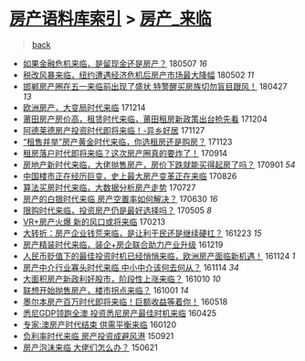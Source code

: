 [房产语料库索引](../../README.md)  > [房产_来临](房产_来临.md)
====
> [back](../README.md)

- [如果金融危机来临，是留现金还是房产？](http://jkwz.applinzi.com/ittc/7100391594580771850.html#%E5%A6%82%E6%9E%9C%E9%87%91%E8%9E%8D%E5%8D%B1%E6%9C%BA%E6%9D%A5%E4%B8%B4%EF%BC%8C%E6%98%AF%E7%95%99%E7%8E%B0%E9%87%91%E8%BF%98%E6%98%AF%E6%88%BF%E4%BA%A7%EF%BC%9F) 180507 *16* 
- [税改风暴来临，纽约遭遇经济危机后房产市场最大降幅](http://jkwz.applinzi.com/ittc/7098564350724015111.html#%E7%A8%8E%E6%94%B9%E9%A3%8E%E6%9A%B4%E6%9D%A5%E4%B8%B4%EF%BC%8C%E7%BA%BD%E7%BA%A6%E9%81%AD%E9%81%87%E7%BB%8F%E6%B5%8E%E5%8D%B1%E6%9C%BA%E5%90%8E%E6%88%BF%E4%BA%A7%E5%B8%82%E5%9C%BA%E6%9C%80%E5%A4%A7%E9%99%8D%E5%B9%85) 180502 *11* 
- [邯郸房产圈在五一来临前出现了盛状 特警醒买房族切勿盲目跟风！](http://jkwz.applinzi.com/ittc/7096777708971492368.html#%E9%82%AF%E9%83%B8%E6%88%BF%E4%BA%A7%E5%9C%88%E5%9C%A8%E4%BA%94%E4%B8%80%E6%9D%A5%E4%B8%B4%E5%89%8D%E5%87%BA%E7%8E%B0%E4%BA%86%E7%9B%9B%E7%8A%B6+%E7%89%B9%E8%AD%A6%E9%86%92%E4%B9%B0%E6%88%BF%E6%97%8F%E5%88%87%E5%8B%BF%E7%9B%B2%E7%9B%AE%E8%B7%9F%E9%A3%8E%EF%BC%81) 180427 *13* 
- [欧洲房产，大变局时代来临](http://jkwz.applinzi.com/ittc/7046898524661220368.html#%E6%AC%A7%E6%B4%B2%E6%88%BF%E4%BA%A7%EF%BC%8C%E5%A4%A7%E5%8F%98%E5%B1%80%E6%97%B6%E4%BB%A3%E6%9D%A5%E4%B8%B4) 171214  
- [莆田房产房价高，租赁时代来临，莆田租房新政策出台抢先看](http://jkwz.applinzi.com/ittc/7043252286048961553.html#%E8%8E%86%E7%94%B0%E6%88%BF%E4%BA%A7%E6%88%BF%E4%BB%B7%E9%AB%98%EF%BC%8C%E7%A7%9F%E8%B5%81%E6%97%B6%E4%BB%A3%E6%9D%A5%E4%B8%B4%EF%BC%8C%E8%8E%86%E7%94%B0%E7%A7%9F%E6%88%BF%E6%96%B0%E6%94%BF%E7%AD%96%E5%87%BA%E5%8F%B0%E6%8A%A2%E5%85%88%E7%9C%8B) 171204  
- [阿德莱德房产投资时代即将来临！-异乡好居](http://jkwz.applinzi.com/ittc/7040641041298899985.html#%E9%98%BF%E5%BE%B7%E8%8E%B1%E5%BE%B7%E6%88%BF%E4%BA%A7%E6%8A%95%E8%B5%84%E6%97%B6%E4%BB%A3%E5%8D%B3%E5%B0%86%E6%9D%A5%E4%B8%B4%EF%BC%81-%E5%BC%82%E4%B9%A1%E5%A5%BD%E5%B1%85) 171127  
- [“租售并举”房产黄金时代来临，你选租房还是购房？](http://jkwz.applinzi.com/ittc/7039138320972514321.html#%E2%80%9C%E7%A7%9F%E5%94%AE%E5%B9%B6%E4%B8%BE%E2%80%9D%E6%88%BF%E4%BA%A7%E9%BB%84%E9%87%91%E6%97%B6%E4%BB%A3%E6%9D%A5%E4%B8%B4%EF%BC%8C%E4%BD%A0%E9%80%89%E7%A7%9F%E6%88%BF%E8%BF%98%E6%98%AF%E8%B4%AD%E6%88%BF%EF%BC%9F) 171123  
- [租房落户时代即将来临？这次房产圈真的要炸了！](http://jkwz.applinzi.com/ittc/7013177502732911632.html#%E7%A7%9F%E6%88%BF%E8%90%BD%E6%88%B7%E6%97%B6%E4%BB%A3%E5%8D%B3%E5%B0%86%E6%9D%A5%E4%B8%B4%EF%BC%9F%E8%BF%99%E6%AC%A1%E6%88%BF%E4%BA%A7%E5%9C%88%E7%9C%9F%E7%9A%84%E8%A6%81%E7%82%B8%E4%BA%86%EF%BC%81) 170914  
- [房地产新时代来临，大佬抛售房产，房价下跌就能买得起房了吗？](http://jkwz.applinzi.com/ittc/7008394269096936465.html#%E6%88%BF%E5%9C%B0%E4%BA%A7%E6%96%B0%E6%97%B6%E4%BB%A3%E6%9D%A5%E4%B8%B4%EF%BC%8C%E5%A4%A7%E4%BD%AC%E6%8A%9B%E5%94%AE%E6%88%BF%E4%BA%A7%EF%BC%8C%E6%88%BF%E4%BB%B7%E4%B8%8B%E8%B7%8C%E5%B0%B1%E8%83%BD%E4%B9%B0%E5%BE%97%E8%B5%B7%E6%88%BF%E4%BA%86%E5%90%97%EF%BC%9F) 170901 *54* 
- [中国楼市正在经历巨变，史上最大房产变革正在来临](http://jkwz.applinzi.com/ittc/7006190346172892176.html#%E4%B8%AD%E5%9B%BD%E6%A5%BC%E5%B8%82%E6%AD%A3%E5%9C%A8%E7%BB%8F%E5%8E%86%E5%B7%A8%E5%8F%98%EF%BC%8C%E5%8F%B2%E4%B8%8A%E6%9C%80%E5%A4%A7%E6%88%BF%E4%BA%A7%E5%8F%98%E9%9D%A9%E6%AD%A3%E5%9C%A8%E6%9D%A5%E4%B8%B4) 170826  
- [算法买房时代来临，大数据分析房产走势](http://jkwz.applinzi.com/ittc/6994985985228932113.html#%E7%AE%97%E6%B3%95%E4%B9%B0%E6%88%BF%E6%97%B6%E4%BB%A3%E6%9D%A5%E4%B8%B4%EF%BC%8C%E5%A4%A7%E6%95%B0%E6%8D%AE%E5%88%86%E6%9E%90%E6%88%BF%E4%BA%A7%E8%B5%B0%E5%8A%BF) 170727  
- [房产的白银时代来临 房产空置率如何解决？](http://jkwz.applinzi.com/ittc/6984982157767214084.html#%E6%88%BF%E4%BA%A7%E7%9A%84%E7%99%BD%E9%93%B6%E6%97%B6%E4%BB%A3%E6%9D%A5%E4%B8%B4+%E6%88%BF%E4%BA%A7%E7%A9%BA%E7%BD%AE%E7%8E%87%E5%A6%82%E4%BD%95%E8%A7%A3%E5%86%B3%EF%BC%9F) 170630 *16* 
- [限购时代来临，投资房产仍是最好选择吗？](http://jkwz.applinzi.com/ittc/6964222478820836357.html#%E9%99%90%E8%B4%AD%E6%97%B6%E4%BB%A3%E6%9D%A5%E4%B8%B4%EF%BC%8C%E6%8A%95%E8%B5%84%E6%88%BF%E4%BA%A7%E4%BB%8D%E6%98%AF%E6%9C%80%E5%A5%BD%E9%80%89%E6%8B%A9%E5%90%97%EF%BC%9F) 170505 *8* 
- [VR+房产火爆 新的风口或将来临](http://jkwz.applinzi.com/ittc/6934187883278894084.html#VR%2B%E6%88%BF%E4%BA%A7%E7%81%AB%E7%88%86+%E6%96%B0%E7%9A%84%E9%A3%8E%E5%8F%A3%E6%88%96%E5%B0%86%E6%9D%A5%E4%B8%B4) 170213  
- [大转折：房产企业钱荒来临，是让利于民还是继续硬扛？](http://jkwz.applinzi.com/ittc/6914805803940054021.html#%E5%A4%A7%E8%BD%AC%E6%8A%98%EF%BC%9A%E6%88%BF%E4%BA%A7%E4%BC%81%E4%B8%9A%E9%92%B1%E8%8D%92%E6%9D%A5%E4%B8%B4%EF%BC%8C%E6%98%AF%E8%AE%A9%E5%88%A9%E4%BA%8E%E6%B0%91%E8%BF%98%E6%98%AF%E7%BB%A7%E7%BB%AD%E7%A1%AC%E6%89%9B%EF%BC%9F) 161223 *15* 
- [房产精装时代来临，装企+房企联合助力产业升级](http://jkwz.applinzi.com/ittc/6913323263400084485.html#%E6%88%BF%E4%BA%A7%E7%B2%BE%E8%A3%85%E6%97%B6%E4%BB%A3%E6%9D%A5%E4%B8%B4%EF%BC%8C%E8%A3%85%E4%BC%81%2B%E6%88%BF%E4%BC%81%E8%81%94%E5%90%88%E5%8A%A9%E5%8A%9B%E4%BA%A7%E4%B8%9A%E5%8D%87%E7%BA%A7) 161219  
- [人民币贬值下的最佳投资时机已经悄悄来临，欧洲房产面临新机遇！](http://jkwz.applinzi.com/ittc/6904007181631751173.html#%E4%BA%BA%E6%B0%91%E5%B8%81%E8%B4%AC%E5%80%BC%E4%B8%8B%E7%9A%84%E6%9C%80%E4%BD%B3%E6%8A%95%E8%B5%84%E6%97%B6%E6%9C%BA%E5%B7%B2%E7%BB%8F%E6%82%84%E6%82%84%E6%9D%A5%E4%B8%B4%EF%BC%8C%E6%AC%A7%E6%B4%B2%E6%88%BF%E4%BA%A7%E9%9D%A2%E4%B8%B4%E6%96%B0%E6%9C%BA%E9%81%87%EF%BC%81) 161124 *1* 
- [房产中介行业寡头时代来临 中小中介该何去何从？](http://jkwz.applinzi.com/ittc/6900346759779189765.html#%E6%88%BF%E4%BA%A7%E4%B8%AD%E4%BB%8B%E8%A1%8C%E4%B8%9A%E5%AF%A1%E5%A4%B4%E6%97%B6%E4%BB%A3%E6%9D%A5%E4%B8%B4+%E4%B8%AD%E5%B0%8F%E4%B8%AD%E4%BB%8B%E8%AF%A5%E4%BD%95%E5%8E%BB%E4%BD%95%E4%BB%8E%EF%BC%9F) 161114 *34* 
- [大面积房产新政利好股市，阶段性上涨来临？](http://jkwz.applinzi.com/ittc/6887393804553815044.html#%E5%A4%A7%E9%9D%A2%E7%A7%AF%E6%88%BF%E4%BA%A7%E6%96%B0%E6%94%BF%E5%88%A9%E5%A5%BD%E8%82%A1%E5%B8%82%EF%BC%8C%E9%98%B6%E6%AE%B5%E6%80%A7%E4%B8%8A%E6%B6%A8%E6%9D%A5%E4%B8%B4%EF%BC%9F) 161010 *10* 
- [联想开始抛售房产，楼市拐点来临？](http://jkwz.applinzi.com/ittc/6883996085659370500.html#%E8%81%94%E6%83%B3%E5%BC%80%E5%A7%8B%E6%8A%9B%E5%94%AE%E6%88%BF%E4%BA%A7%EF%BC%8C%E6%A5%BC%E5%B8%82%E6%8B%90%E7%82%B9%E6%9D%A5%E4%B8%B4%EF%BC%9F) 161001 *14* 
- [墨尔本房产百万时代即将来临！巨额收益等着你！](http://jkwz.applinzi.com/ittc/6833592426803233796.html#%E5%A2%A8%E5%B0%94%E6%9C%AC%E6%88%BF%E4%BA%A7%E7%99%BE%E4%B8%87%E6%97%B6%E4%BB%A3%E5%8D%B3%E5%B0%86%E6%9D%A5%E4%B8%B4%EF%BC%81%E5%B7%A8%E9%A2%9D%E6%94%B6%E7%9B%8A%E7%AD%89%E7%9D%80%E4%BD%A0%EF%BC%81) 160518  
- [悉尼GDP领跑全澳 投资悉尼房产最佳时机来临](http://jkwz.applinzi.com/ittc/6824960721737483268.html#%E6%82%89%E5%B0%BCGDP%E9%A2%86%E8%B7%91%E5%85%A8%E6%BE%B3+%E6%8A%95%E8%B5%84%E6%82%89%E5%B0%BC%E6%88%BF%E4%BA%A7%E6%9C%80%E4%BD%B3%E6%97%B6%E6%9C%BA%E6%9D%A5%E4%B8%B4) 160425  
- [专家:澳房产时代结束 供需平衡来临](http://jkwz.applinzi.com/ittc/6789395863738778628.html#%E4%B8%93%E5%AE%B6%3A%E6%BE%B3%E6%88%BF%E4%BA%A7%E6%97%B6%E4%BB%A3%E7%BB%93%E6%9D%9F+%E4%BE%9B%E9%9C%80%E5%B9%B3%E8%A1%A1%E6%9D%A5%E4%B8%B4) 160120  
- [负利率时代来临 房产投资成避风港](http://jkwz.applinzi.com/ittc/6744495314112398341.html#%E8%B4%9F%E5%88%A9%E7%8E%87%E6%97%B6%E4%BB%A3%E6%9D%A5%E4%B8%B4+%E6%88%BF%E4%BA%A7%E6%8A%95%E8%B5%84%E6%88%90%E9%81%BF%E9%A3%8E%E6%B8%AF) 150921  
- [房产泡沫来临 大佬们怎么办？](http://jkwz.applinzi.com/ittc/547650611423482745.html#%E6%88%BF%E4%BA%A7%E6%B3%A1%E6%B2%AB%E6%9D%A5%E4%B8%B4+%E5%A4%A7%E4%BD%AC%E4%BB%AC%E6%80%8E%E4%B9%88%E5%8A%9E%EF%BC%9F) 150621  
